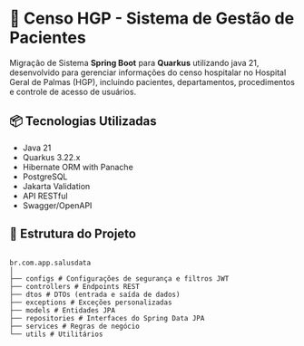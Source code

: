 # 🏥 Censo HGP - Sistema de Gestão de Pacientes

Migração de Sistema **Spring Boot** para **Quarkus** utilizando java 21, desenvolvido para gerenciar informações do censo hospitalar no Hospital Geral de Palmas (HGP), incluindo pacientes, departamentos, procedimentos e controle de acesso de usuários.

## 📦 Tecnologias Utilizadas

- Java 21
- Quarkus 3.22.x
- Hibernate ORM with Panache 
- PostgreSQL
- Jakarta Validation
- API RESTful
- Swagger/OpenAPI

## 📁 Estrutura do Projeto

```text

br.com.app.salusdata
│
├── configs # Configurações de segurança e filtros JWT
├── controllers # Endpoints REST
├── dtos # DTOs (entrada e saída de dados)
├── exceptions # Exceções personalizadas
├── models # Entidades JPA
├── repositories # Interfaces do Spring Data JPA
├── services # Regras de negócio
└── utils # Utilitários

```
